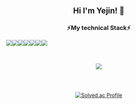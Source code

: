 <div align="center">
  
## Hi I'm Yejin! 🐥

### ⚡My technical Stack⚡
<div style="display:flex; flex-direction:row;">
<img src="https://img.shields.io/badge/spring-6DB33F?style=flat-square&logo=git&logoColor=white">
<img src="https://img.shields.io/badge/java-FF9E0F?style=flat-square&logo=git&logoColor=white">
<img src="https://img.shields.io/badge/python-3776AB?style=flat-square&logo=python&logoColor=white"> 
<img src="https://img.shields.io/badge/c++-00599C?style=flat-square&logo=cplusplus&logoColor=white"> 
<img src="https://img.shields.io/badge/flutter-02569B?style=flat-square&logo=flutter&logoColor=white"> 
<img src="https://img.shields.io/badge/django-092E20?style=flat-square&logo=django&logoColor=white"> 
<img src="https://img.shields.io/badge/git-F05032?style=flat-square&logo=git&logoColor=white">
</div>

<br>
<br>
  
<p align="center"> 
  <img src="https://github-readme-stats.vercel.app/api?username=yeahjin&theme=vue&show_icons=true"/></a>
</p>

<br>
<br>

[![Solved.ac Profile](http://mazassumnida.wtf/api/v2/generate_badge?boj=im_agination)](https://solved.ac/im_agination/)



<!--
Here are some ideas to get you started:

- 🔭 I’m currently working on ...
- 🌱 I’m currently learning ...
- 👯 I’m looking to collaborate on ...
- 🤔 I’m looking for help with ...
- 💬 Ask me about ...
- 📫 How to reach me: ...
- 😄 Pronouns: ...
- ⚡ Fun fact: ...
-->
